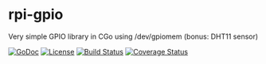 # rpi-gpio
Very simple GPIO library in CGo using /dev/gpiomem (bonus: DHT11 sensor)

[![GoDoc](https://godoc.org/github.com/dasfoo/rpi-gpio?status.svg)](http://godoc.org/github.com/dasfoo/rpi-gpio)
[![License](http://img.shields.io/:license-mit-blue.svg)](http://doge.mit-license.org)
[![Build Status](https://travis-ci.org/dasfoo/rpi-gpio.svg?branch=master)](https://travis-ci.org/dasfoo/rpi-gpio)
[![Coverage Status](https://coveralls.io/repos/dasfoo/rpi-gpio/badge.svg?branch=master&service=github)](https://coveralls.io/github/dasfoo/rpi-gpio?branch=master)
